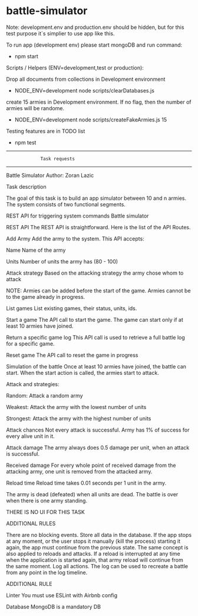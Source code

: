 # battle-simulator

Note:
development.env and production.env should be hidden, but for this test purpose it`s simplier to use app like this.


To run app (development env) please start mongoDB and run command:
- npm start


Scripts / Helpers (ENV=development,test or production):

Drop all documents from collections in Development environment
- NODE_ENV=development node scripts/clearDatabases.js   

create 15 armies in Development environment. If no flag, then the number of armies will be randome.
- NODE_ENV=development node scripts/createFakeArmies.js 15   


Testing features are in TODO list
- npm test


------------------------------------------------
                 Task requests
------------------------------------------------


Battle Simulator
Author: Zoran Lazic

Task description

The goal of this task is to build an app simulator between 10 and n armies. The system consists of two functional segments.

REST API for triggering system commands
Battle simulator


REST API
The REST API is straightforward. Here is the list of the API Routes.

Add Army
Add the army to the system. This API accepts:

Name
Name of the army

Units
Number of units the army has (80 - 100)

Attack strategy
Based on the attacking strategy the army chose whom to attack

NOTE: Armies can be added before the start of the game. Armies cannot be to the game already in progress.

List games
List existing games, their status, units, ids.

Start a game
The API call to start the game. The game can start only if at least 10 armies have joined.


Return a specific game log
This API call is used to retrieve a full battle log for a specific game.

Reset game
The API call to reset the game in progress


Simulation of the battle
Once at least 10 armies have joined, the battle can start. When the start action is called, the armies start to attack.

Attack and strategies:

Random: Attack a random army

Weakest: Attack the army with the lowest number of units

Strongest: Attack the army with the highest number of units


Attack chances
Not every attack is successful. Army has 1% of success for every alive unit in it.

Attack damage
The army always does 0.5 damage per unit, when an attack is successful. 

Received damage
For every whole point of received damage from the attacking army, one unit is removed from the attacked army.

Reload time
Reload time takes 0.01 seconds per 1 unit in the army.


The army is dead (defeated) when all units are dead. 
The battle is over when there is one army standing.

THERE IS NO UI FOR THIS TASK

ADDITIONAL RULES

There are no blocking events.
Store all data in the database.
If the app stops at any moment, or the user stops it manually (kill the process) starting it again, the app must continue from the previous state. The same concept is also applied to reloads and attacks. If a reload is interrupted at any time when the application is started again, that army reload will continue from the same moment.
Log all actions. The log can be used to recreate a battle from any point in the log timeline.


ADDITIONAL RULE

Linter
You must use ESLint with Airbnb config


Database
MongoDB is a mandatory DB
